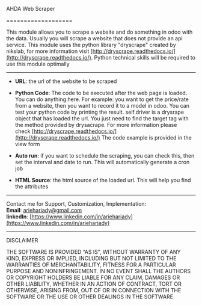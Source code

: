 AHDA Web Scraper  

===================

This module allows you to scrape a website and do something in odoo with the data. Usually you will scrape a website that does not provide an api service. This module uses the python library "dryscrape" created by nikslab, for more information visit [http://dryscrape.readthedocs.io/](http://dryscrape.readthedocs.io/). Python technical skills will be required to use this module optimally  

* * *

*   **URL**: the url of the website to be scraped
*   **Python Code**: The code to be executed after the web page is loaded. You can do anything here. For example: you want to get the price/rate from a website, then you want to record it to a model in odoo. You can test your python code by printing the result. self.driver is a drysrape object that has loaded the url. You just need to find the target tag with the method provided by drysacrape. For more information please check [http://dryscrape.readthedocs.io/](http://dryscrape.readthedocs.io/) The code example is provided in the view form
*   **Auto run**: if you want to schedule the scraping, you can check this, then set the interval and date to run. This will automatically generate a cron job

*   **HTML Source**: the html source of the loaded url. This will help you find the attributes  
    
* * *

  
Contact me for Support, Customization, Implementation:  
**Email**: [ariehariady@gmail.com  
](mailto:ariehariady@gmail.com)**linkedIn**: [https://www.linkedin.com/in/ariehariady](https://www.linkedin.com/in/ariehariady)

* * *

DISCLAIMER

THE SOFTWARE IS PROVIDED “AS IS”, WITHOUT WARRANTY OF ANY KIND, EXPRESS OR IMPLIED, INCLUDING BUT NOT LIMITED TO THE WARRANTIES OF MERCHANTABILITY, FITNESS FOR A PARTICULAR PURPOSE AND NONINFRINGEMENT. IN NO EVENT SHALL THE AUTHORS OR COPYRIGHT HOLDERS BE LIABLE FOR ANY CLAIM, DAMAGES OR OTHER LIABILITY, WHETHER IN AN ACTION OF CONTRACT, TORT OR OTHERWISE, ARISING FROM, OUT OF OR IN CONNECTION WITH THE SOFTWARE OR THE USE OR OTHER DEALINGS IN THE SOFTWARE